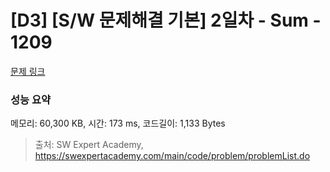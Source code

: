# [D3] [S/W 문제해결 기본] 2일차 - Sum - 1209 

[문제 링크](https://swexpertacademy.com/main/code/problem/problemDetail.do?contestProbId=AV13_BWKACUCFAYh) 

### 성능 요약

메모리: 60,300 KB, 시간: 173 ms, 코드길이: 1,133 Bytes



> 출처: SW Expert Academy, https://swexpertacademy.com/main/code/problem/problemList.do